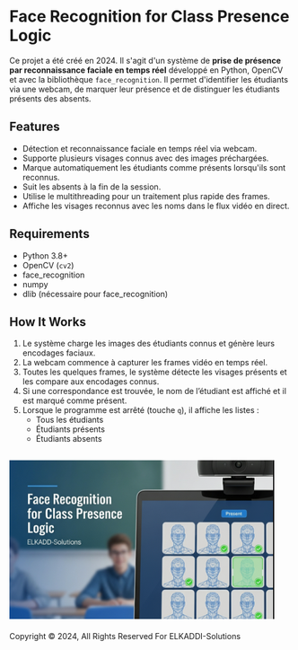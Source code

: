 # Face Recognition for Class Presence Logic

Ce projet a été créé en 2024. Il s'agit d'un système de **prise de présence par reconnaissance faciale en temps réel** développé en Python, OpenCV et avec la bibliothèque `face_recognition`. Il permet d'identifier les étudiants via une webcam, de marquer leur présence et de distinguer les étudiants présents des absents.

## Features
- Détection et reconnaissance faciale en temps réel via webcam.
- Supporte plusieurs visages connus avec des images préchargées.
- Marque automatiquement les étudiants comme présents lorsqu'ils sont reconnus.
- Suit les absents à la fin de la session.
- Utilise le multithreading pour un traitement plus rapide des frames.
- Affiche les visages reconnus avec les noms dans le flux vidéo en direct.

## Requirements
- Python 3.8+
- OpenCV (`cv2`)
- face_recognition
- numpy
- dlib (nécessaire pour face_recognition)

## How It Works
1. Le système charge les images des étudiants connus et génère leurs encodages faciaux.
2. La webcam commence à capturer les frames vidéo en temps réel.
3. Toutes les quelques frames, le système détecte les visages présents et les compare aux encodages connus.
4. Si une correspondance est trouvée, le nom de l’étudiant est affiché et il est marqué comme présent.
5. Lorsque le programme est arrêté (touche `q`), il affiche les listes :
   - Tous les étudiants
   - Étudiants présents
   - Étudiants absents


![Face Recognition](./face-rec.png)
---
Copyright © 2024, All Rights Reserved For ELKADDI-Solutions


